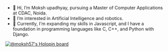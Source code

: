 - 👋 Hi, I’m Moksh upadhyay, pursuing a Master of Computer Applications at CDAC, Noida.
- 👀 I’m interested in Artificial Intelligence and robotics.
- 🌱 Currently, I'm expanding my skills in Javascript, and I have a foundation in programming languages like C, C++, and Python with Django.

<!---
MokshUpadhyay57/MokshUpadhyay57 is a ✨ special ✨ repository because its `README.md` (this file) appears on your GitHub profile.
You can click the Preview link to take a look at your changes.
--->

[![@moksh57's Holopin board](https://holopin.me/moksh57)](https://holopin.io/@moksh57)
